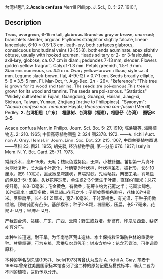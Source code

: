 台湾相思",
2.**Acacia confusa** Merrill Philipp. J. Sci., C. 5: 27. 1910.",

## Description
Trees, evergreen, 6-15 m tall, glabrous. Branches gray or brown, unarmed; branchlets slender, angular. Phyllodes straight or slightly falcate, linear-lanceolate, 6-10 × 0.5-1.3 cm, leath-ery, both surfaces glabrous, conspicuous longitudinal veins (3-)5(-8), both ends acuminate, apex slightly obtuse, usually with hooked acumen. Heads solitary or 2- or 3-fasiculate, axil-lary, globose, ca. 0.7 cm in diam.; peduncles 7-13 mm, slender. Flowers golden yellow, fragrant. Calyx 1-1.3 mm. Petals greenish, 1.5-1.9 mm. Stamens numerous, ca. 3.5 mm. Ovary yellow-brown villous; style ca. 4 mm. Legume black-brown, flat, 4-9(-12) × 0.7-1 cm. Seeds broadly elliptic, 5-6 × 3.5-5 mm. Fl. Mar-Oct, fr. Aug-Dec. 2*n* = 26*.
  "Reference": "This tree is grown for its wood and tannins. The seeds are poi-sonous.This tree is grown for its wood and tannins. The seeds are poi-sonous.
  "Statistics": "Widely cultivated in Fujian, Guangdong, Guangxi, Hainan, Jiang-xi, Sichuan, Taiwan, Yunnan, Zhejiang [native to Philippines].
  "Synonym": "*Acacia confusa* var. *inamurae* Hayata; *Racosperma con-fusum* (Merrill) Pedley.
**2. 台湾相思（广东）　相思树、台湾柳（福建），相思仔（台湾）　图版9: 3-5**

Acacia confusa Merr. in Philipp. Journ. Sci. Bot. 5: 27. 1910; 陈焕镛等, 海南植物志. 2: 210. 1965; 中国高等植物图鉴 2: 324 图2378. 1972. ——A. richii Auct. non A. Gray: Hemsl. in Journ. Linn. Soc. Bot. 23: 215. 1887; 中国主要植物图说——豆科 23, 图21. 1955; 胡先骕, 经济植物手册, 第一分册 676. 1957; Isely in Mem. N. Y. Bot. Gard. 25: 71. 1973.

常绿乔木，高6-15米，无毛；枝灰色或褐色，无刺，小枝纤细。苗期第一片真叶为羽状复叶，长大后小叶退化，叶柄变为叶状柄，叶状柄革质，披针形，长6-10厘米，宽5-13毫米，直或微呈弯镰状，两端渐狭，先端略钝，两面无毛，有明显的纵脉3-5(-8)条。头状花序球形，单生或2-3个簇生于叶腋，直径约1厘米；总花梗纤弱，长8-10毫米；花金黄色，有微香；花萼长约为花冠之半；花瓣淡绿色，长约2毫米；雄蕊多数，明显超出花冠之外；子房被黄褐色柔毛，花柱长约4毫米。荚果扁平，长4-9(12)厘米，宽7-10毫米，干时深褐色，有光泽，于种子间微缢缩，顶端钝而有凸头，基部楔形；种子2-8颗，椭圆形，压扁，长5-7毫米。花期3-10月；果期8-12月。

产我国台湾、福建、广东、广西、云南；野生或栽培。菲律宾、印度尼西亚、斐济亦有分布。

本种生长迅速，耐干旱，为华南地区荒山造林、水土保持和沿海防护林的重要树种。材质坚硬，可为车轮，桨橹及农具等用；树皮含单宁；花含芳香油，可作调香原料。

本种的学名胡先骕(1957)、Isely(1973)等曾认为应为 A. richii A. Gray. 笔者于1986年曾亲往美国国家标本馆查阅了这二种的原始记载及模式标本，确认二者为不同的植物，故仍予以分开。
